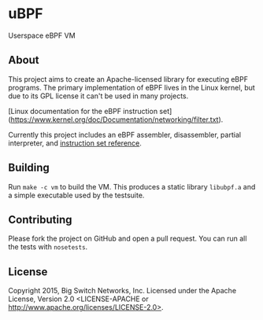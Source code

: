 # uBPF

Userspace eBPF VM

## About

This project aims to create an Apache-licensed library for executing eBPF programs. The primary implementation of eBPF lives in the Linux kernel, but due to its GPL license it can't be used in many projects.

[Linux documentation for the eBPF instruction set] (https://www.kernel.org/doc/Documentation/networking/filter.txt).

Currently this project includes an eBPF assembler, disassembler, partial
interpreter, and [instruction set reference](eBPF.md).

## Building

Run `make -c vm` to build the VM. This produces a static library `libubpf.a`
and a simple executable used by the testsuite.

## Contributing

Please fork the project on GitHub and open a pull request. You can run all the
tests with `nosetests`.

## License

Copyright 2015, Big Switch Networks, Inc. Licensed under the Apache License, Version 2.0
<LICENSE-APACHE or http://www.apache.org/licenses/LICENSE-2.0>.
